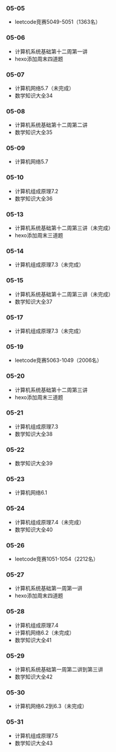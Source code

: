 ### 05-05
* leetcode竞赛5049-5051（1363名）
### 05-06
* 计算机系统基础第十二周第一讲
* hexo添加周末四道题
### 05-07
* 计算机网络5.7（未完成）
* 数学知识大全34
### 05-08
* 计算机系统基础第十二周第二讲
* 数学知识大全35
### 05-09
* 计算机网络5.7
### 05-10
* 计算机组成原理7.2
* 数学知识大全36
### 05-13
* 计算机系统基础第十二周第三讲（未完成）
* hexo添加周末三道题
### 05-14
* 计算机组成原理7.3（未完成）
### 05-15
* 计算机系统基础第十二周第三讲（未完成）
* 数学知识大全37
### 05-17
* 计算机组成原理7.3（未完成）
### 05-19
* leetcode竞赛5063-1049（2006名）
### 05-20
* 计算机系统基础第十二周第三讲
* hexo添加周末三道题
### 05-21
* 计算机组成原理7.3
* 数学知识大全38
### 05-22
* 数学知识大全39
### 05-23
* 计算机网络6.1
### 05-24
* 计算机组成原理7.4（未完成）
* 数学知识大全40
### 05-26
* leetcode竞赛1051-1054（2212名）
### 05-27
* 计算机系统基础第一周第一讲
* hexo添加周末四道题
### 05-28
* 计算机组成原理7.4
* 计算机网络6.2（未完成）
* 数学知识大全41
### 05-29
* 计算机系统基础第一周第二讲到第三讲
* 数学知识大全42
### 05-30
* 计算机网络6.2到6.3（未完成）
### 05-31
* 计算机组成原理7.5
* 数学知识大全43